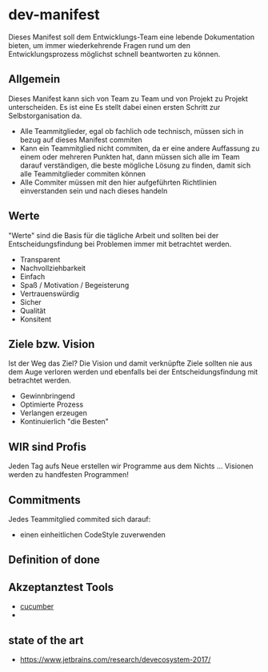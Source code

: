 # dev-manifest
Dieses Manifest soll dem Entwicklungs-Team eine lebende Dokumentation bieten, um immer wiederkehrende Fragen rund um den Entwicklungsprozess möglichst schnell beantworten zu können.

## Allgemein
Dieses Manifest kann sich von Team zu Team und von Projekt zu Projekt unterscheiden. Es ist eine Es stellt dabei einen ersten Schritt zur Selbstorganisation da.

* Alle Teammitglieder, egal ob fachlich ode technisch, müssen sich in bezug auf dieses Manifest commiten
* Kann ein Teammitglied nicht commiten, da er eine andere Auffassung zu einem oder mehreren Punkten hat, dann müssen sich alle im Team darauf verständigen, die beste mögliche Lösung zu finden, damit sich alle Teammitglieder commiten können
* Alle Commiter müssen mit den hier aufgeführten Richtlinien einverstanden sein und nach dieses handeln

## Werte
"Werte" sind die Basis für die tägliche Arbeit und sollten bei der Entscheidungsfindung bei Problemen immer mit betrachtet werden.

* Transparent
* Nachvollziehbarkeit
* Einfach
* Spaß / Motivation / Begeisterung
* Vertrauenswürdig
* Sicher
* Qualität
* Konsitent

## Ziele bzw. Vision
Ist der Weg das Ziel? Die Vision und damit verknüpfte Ziele sollten nie aus dem Auge verloren werden und ebenfalls bei der Entscheidungsfindung mit betrachtet werden.

* Gewinnbringend
* Optimierte Prozess
* Verlangen erzeugen
* Kontinuierlich "die Besten" 

## WIR sind Profis
Jeden Tag aufs Neue erstellen wir Programme aus dem Nichts ... Visionen werden zu handfesten Programmen!

## Commitments
Jedes Teammitglied commited sich darauf:
* einen einheitlichen CodeStyle zuverwenden

## Definition of done

## Akzeptanztest Tools
* [cucumber](https://cucumber.io/)
* 

## state of the art
* https://www.jetbrains.com/research/devecosystem-2017/

